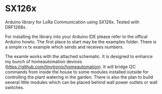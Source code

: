 # SX126x
Arduino library for LoRa Communication using SX126x.
Tested with DRF1268x.

For installing the library into your Arduino IDE please refer to the offical Arduino howto.
The first place to start may be the examples folder. There is a simple rx tx example
which sends and receives numbers.

The examle works with the attached schematic. It is designed to enhance my bunch of homeautomation devices (https://github.com/tinytronix/homeautomation).
It will bridge I2C commands from inside the house to some modules installed outside for controlling
the plant watering in the garden. There is also the plan to build several little modules which can be 
placed behind wall power outlets or wall switches.
